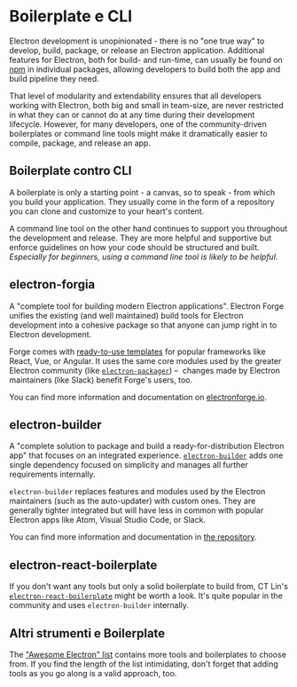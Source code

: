 # Boilerplate e CLI

Electron development is unopinionated - there is no "one true way" to develop, build, package, or release an Electron application. Additional features for Electron, both for build- and run-time, can usually be found on [npm](https://www.npmjs.com/search?q=electron) in individual packages, allowing developers to build both the app and build pipeline they need.

That level of modularity and extendability ensures that all developers working with Electron, both big and small in team-size, are never restricted in what they can or cannot do at any time during their development lifecycle. However, for many developers, one of the community-driven boilerplates or command line tools might make it dramatically easier to compile, package, and release an app.

## Boilerplate contro CLI

A boilerplate is only a starting point - a canvas, so to speak - from which you build your application. They usually come in the form of a repository you can clone and customize to your heart's content.

A command line tool on the other hand continues to support you throughout the development and release. They are more helpful and supportive but enforce guidelines on how your code should be structured and built. *Especially for beginners, using a command line tool is likely to be helpful*.

## electron-forgia

A "complete tool for building modern Electron applications". Electron Forge unifies the existing (and well maintained) build tools for Electron development into a cohesive package so that anyone can jump right in to Electron development.

Forge comes with [ready-to-use templates](https://electronforge.io/templates) for popular frameworks like React, Vue, or Angular. It uses the same core modules used by the greater Electron community (like [`electron-packager`](https://github.com/electron-userland/electron-packager)) –  changes made by Electron maintainers (like Slack) benefit Forge's users, too.

You can find more information and documentation on [electronforge.io](https://electronforge.io/).

## electron-builder

A "complete solution to package and build a ready-for-distribution Electron app" that focuses on an integrated experience. [`electron-builder`](https://github.com/electron-userland/electron-builder) adds one single dependency focused on simplicity and manages all further requirements internally.

`electron-builder` replaces features and modules used by the Electron maintainers (such as the auto-updater) with custom ones. They are generally tighter integrated but will have less in common with popular Electron apps like Atom, Visual Studio Code, or Slack.

You can find more information and documentation in [the repository](https://github.com/electron-userland/electron-builder).

## electron-react-boilerplate

If you don't want any tools but only a solid boilerplate to build from, CT Lin's [`electron-react-boilerplate`](https://github.com/chentsulin/electron-react-boilerplate) might be worth a look. It's quite popular in the community and uses `electron-builder` internally.

## Altri strumenti e Boilerplate

The ["Awesome Electron" list](https://github.com/sindresorhus/awesome-electron#boilerplates) contains more tools and boilerplates to choose from. If you find the length of the list intimidating, don't forget that adding tools as you go along is a valid approach, too.